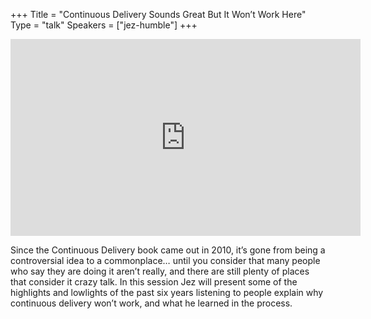 +++
Title = "Continuous Delivery Sounds Great But It Won’t Work Here"
Type = "talk"
Speakers = ["jez-humble"]
+++

<iframe width="560" height="315" src="https://www.youtube-nocookie.com/embed/NNLBmbaZgkI" frameborder="0" allowfullscreen></iframe>

Since the Continuous Delivery book came out in 2010, it’s gone from being a controversial idea to a commonplace… until you consider that many people who say they are doing it aren’t really, and there are still plenty of places that consider it crazy talk. In this session Jez will present some of the highlights and lowlights of the past six years listening to people explain why continuous delivery won’t work, and what he learned in the process.
